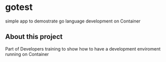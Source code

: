 # gotest
simple app to demostrate go language development on Container

## About this project
Part of Developers training to show how to have a development enviroment running on Container

